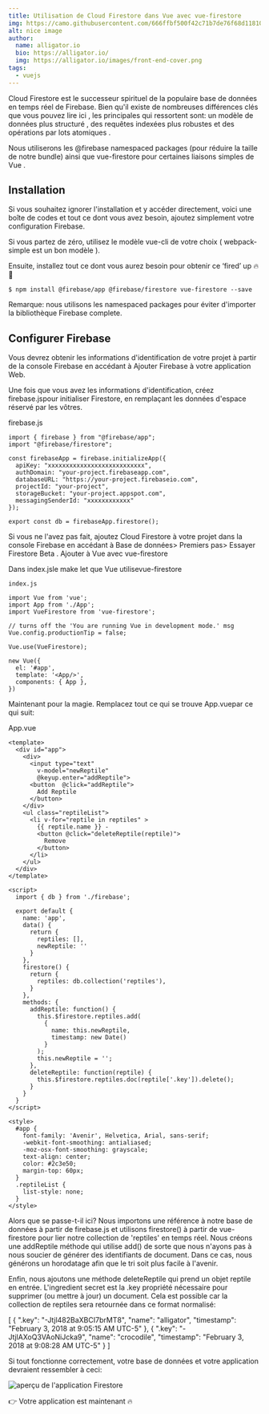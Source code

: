 ```yaml
---
title: Utilisation de Cloud Firestore dans Vue avec vue-firestore
img: https://camo.githubusercontent.com/666ffbf500f42c71b7de76f68d1181062b9921b99942029166f5cd098f5f8bf0/68747470733a2f2f692e696d6775722e636f6d2f6b6930726272582e706e67
alt: nice image
author: 
  name: alligator.io
  bio: https://alligator.io/
  img: https://alligator.io/images/front-end-cover.png
tags: 
  - vuejs
---
```




Cloud Firestore est le successeur spirituel de la populaire base de données en temps réel de Firebase. Bien qu'il existe de nombreuses différences clés que vous pouvez lire ici , les principales qui ressortent sont: un modèle de données plus structuré , des requêtes indexées plus robustes et des opérations par lots atomiques .

Nous utiliserons les @firebase namespaced packages (pour réduire la taille de notre bundle) ainsi que vue-firestore pour certaines liaisons simples de Vue .

## Installation

Si vous souhaitez ignorer l'installation et y accéder directement, voici une boîte de codes et tout ce dont vous avez besoin, ajoutez simplement votre configuration Firebase.

Si vous partez de zéro, utilisez le modèle vue-cli de votre choix ( webpack-simple est un bon modèle ).

Ensuite, installez tout ce dont vous aurez besoin pour obtenir ce ‘fired’ up 🔥🚀
```
$ npm install @firebase/app @firebase/firestore vue-firestore --save
```
Remarque: nous utilisons les namespaced packages pour éviter d'importer la bibliothèque Firebase complete.

## Configurer Firebase

Vous devrez obtenir les informations d'identification de votre projet à partir de la console Firebase en accédant à Ajouter Firebase à votre application Web.

Une fois que vous avez les informations d'identification, créez firebase.jspour initialiser Firestore, en remplaçant les données d'espace réservé par les vôtres.

firebase.js
```
import { firebase } from "@firebase/app";
import "@firebase/firestore";

const firebaseApp = firebase.initializeApp({
  apiKey: "xxxxxxxxxxxxxxxxxxxxxxxxxxx",
  authDomain: "your-project.firebaseapp.com",
  databaseURL: "https://your-project.firebaseio.com",
  projectId: "your-project",
  storageBucket: "your-project.appspot.com",
  messagingSenderId: "xxxxxxxxxxxx"
});

export const db = firebaseApp.firestore();
```
Si vous ne l'avez pas fait, ajoutez Cloud Firestore à votre projet dans la console Firebase en accédant à Base de données> Premiers pas> Essayer Firestore Beta .
Ajouter à Vue avec vue-firestore

Dans index.jsle make let que Vue utilisevue-firestore
```
index.js

import Vue from 'vue';
import App from './App';
import VueFirestore from 'vue-firestore';

// turns off the 'You are running Vue in development mode.' msg
Vue.config.productionTip = false;

Vue.use(VueFirestore);

new Vue({
  el: '#app',
  template: '<App/>',
  components: { App },
})
```
Maintenant pour la magie. Remplacez tout ce qui se trouve App.vuepar ce qui suit:

App.vue
```
<template>
  <div id="app">
    <div>
      <input type="text"
        v-model="newReptile"
        @keyup.enter="addReptile">
      <button  @click="addReptile">
        Add Reptile
      </button>
    </div>
    <ul class="reptileList">
      <li v-for="reptile in reptiles" >
        {{ reptile.name }} -
        <button @click="deleteReptile(reptile)">
          Remove
        </button>
      </li>
    </ul>
  </div>
</template>

<script>
  import { db } from './firebase';

  export default {
    name: 'app',
    data() {
      return {
        reptiles: [],
        newReptile: ''
      }
    },
    firestore() {
      return {
        reptiles: db.collection('reptiles'),
      }
    },
    methods: {
      addReptile: function() {
        this.$firestore.reptiles.add(
          {
            name: this.newReptile,
            timestamp: new Date()
          }
        );
        this.newReptile = '';
      },
      deleteReptile: function(reptile) {
        this.$firestore.reptiles.doc(reptile['.key']).delete();
      }
    }
  }
</script>

<style>
  #app {
    font-family: 'Avenir', Helvetica, Arial, sans-serif;
    -webkit-font-smoothing: antialiased;
    -moz-osx-font-smoothing: grayscale;
    text-align: center;
    color: #2c3e50;
    margin-top: 60px;
  }
  .reptileList {
    list-style: none;
  }
</style>
```
Alors que se passe-t-il ici? Nous importons une référence à notre base de données à partir de firebase.js et utilisons  firestore() à partir de vue-firestore pour lier notre collection de 'reptiles' en temps réel. Nous créons une addReptile méthode qui utilise add() de sorte que nous n'ayons pas à nous soucier de générer des identifiants de document. Dans ce cas, nous générons un horodatage afin que le tri soit plus facile à l'avenir.

Enfin, nous ajoutons une méthode deleteReptile qui prend un objet reptile en entrée. L'ingredient secret est la .key propriété nécessaire pour supprimer (ou mettre à jour) un document. Cela est possible car la collection de reptiles sera retournée dans ce format normalisé:

[
    {
        ".key": "-Jtjl482BaXBCI7brMT8",
        "name": "alligator",
        "timestamp": "February 3, 2018 at 9:05:15 AM UTC-5"
    },
    {
        ".key": "-JtjlAXoQ3VAoNiJcka9",
        "name": "crocodile",
        "timestamp": "February 3, 2018 at 9:08:28 AM UTC-5"
    }
]

Si tout fonctionne correctement, votre base de données et votre application devraient ressembler à ceci:

![aperçu de l'application Firestore](https://d33wubrfki0l68.cloudfront.net/cc38de7ea70ab735b01f608289b4724c57deb2e7/6fed3/images/vuejs/vue-cloud-firestore/vue-firestore-sample.gif)
                

👉 Votre application est maintenant 🔥
